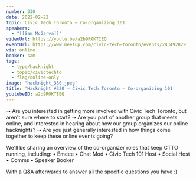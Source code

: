 ```yaml
---
number: 330
date: 2022-02-22
topic: Civic Tech Toronto – Co-organizing 101
speakers:
  - "[[Sam McGarva]]"
videoUrl: https://youtu.be/a2b9ROKTIEQ
eventUrl: https://www.meetup.com/civic-tech-toronto/events/283492829
via: online
booker: sam
tags:
  - type/hacknight
  - topic/civictechto
  - flag/online-only
image: "hacknight_330.jpeg"
title: 'Hacknight #330 – Civic Tech Toronto – Co-organizing 101'
youtubeID: a2b9ROKTIEQ
---
```


➝ Are you interested in getting more involved with Civic Tech Toronto, but aren't sure where to start?
➝ Are you part of another group that meets online, and interested in hearing about how our group organizes our online hacknights?
➝ Are you just generally interested in how things come together to keep these online events going?

We'll be sharing an overview of the co-organizer roles that keep CTTO running, including:
• Emcee
• Chat Mod
• Civic Tech 101 Host
• Social Host
• Comms
• Speaker Booker

With a Q&A afterwards to answer all the specific questions you have :)
